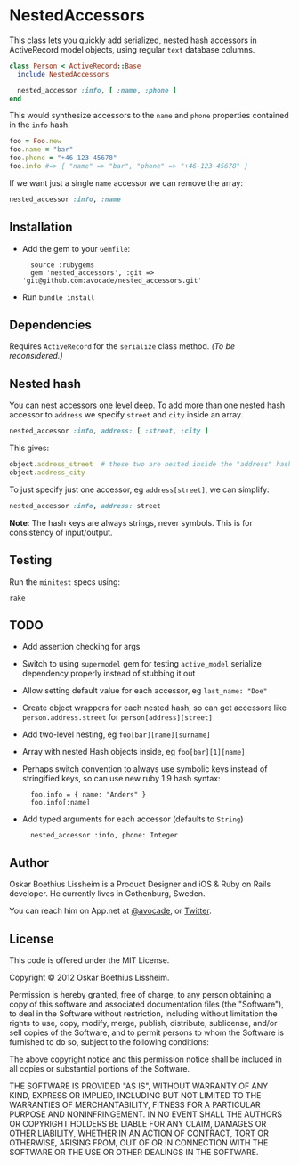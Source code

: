 NestedAccessors
==============

This class lets you quickly add serialized, nested hash accessors in ActiveRecord
model objects, using regular `text` database columns.

```ruby
class Person < ActiveRecord::Base
  include NestedAccessors

  nested_accessor :info, [ :name, :phone ]
end
```

This would synthesize accessors to the `name` and `phone` properties contained
in the `info` hash.

```ruby
foo = Foo.new
foo.name = "bar"
foo.phone = "+46-123-45678"
foo.info #=> { "name" => "bar", "phone" => "+46-123-45678" }
```

If we want just a single `name` accessor we can remove the array:

```ruby
nested_accessor :info, :name
```


Installation
------------

- Add the gem to your `Gemfile`:

        source :rubygems
        gem 'nested_accessors', :git => 'git@github.com:avocade/nested_accessors.git'

- Run `bundle install`


Dependencies
------------

Requires `ActiveRecord` for the `serialize` class method. _(To be
reconsidered.)_


Nested hash
------------

You can nest accessors one level deep. To add more than one
nested hash accessor to `address` we specify `street` and `city`
inside an array.

```ruby
nested_accessor :info, address: [ :street, :city ]
```

This gives:

```ruby
object.address_street  # these two are nested inside the "address" hash
object.address_city
```

To just specify just one accessor, eg `address[street]`, we can simplify:

```ruby
nested_accessor :info, address: street
```

**Note**: The hash keys are always strings, never symbols. This is for
consistency of input/output.


Testing
-------

Run the `minitest` specs using:

    rake


TODO
-----

- Add assertion checking for args
- Switch to using `supermodel` gem for testing `active_model` serialize
  dependency properly instead of stubbing it out
- Allow setting default value for each accessor, eg `last_name: "Doe"`
- Create object wrappers for each nested hash, so can get accessors like `person.address.street` for `person[address][street]`
- Add two-level nesting, eg `foo[bar][name][surname]`
- Array with nested Hash objects inside, eg `foo[bar][1][name]`
- Perhaps switch convention to always use symbolic keys instead of
stringified keys, so can use new ruby 1.9 hash syntax:

        foo.info = { name: "Anders" }
        foo.info[:name]

- Add typed arguments for each accessor (defaults to `String`)

        nested_accessor :info, phone: Integer

Author
------

Oskar Boethius Lissheim is a Product Designer and iOS &amp; Ruby on Rails developer. He currently lives in Gothenburg, Sweden.

You can reach him on App.net at
[@avocade](http://alpha.app.net/avocade), or
[Twitter](http://twitter.com/avocade).


License
-------

This code is offered under the MIT License.

Copyright &copy; 2012 Oskar Boethius Lissheim.

Permission is hereby granted, free of charge, to any person obtaining a
copy of this software and associated documentation files (the
"Software"), to deal in the Software without restriction, including
without limitation the rights to use, copy, modify, merge, publish,
distribute, sublicense, and/or sell copies of the Software, and to
permit persons to whom the Software is furnished to do so, subject to
the following conditions:

The above copyright notice and this permission notice shall be included
in all copies or substantial portions of the Software.

THE SOFTWARE IS PROVIDED "AS IS", WITHOUT WARRANTY OF ANY KIND, EXPRESS
OR IMPLIED, INCLUDING BUT NOT LIMITED TO THE WARRANTIES OF
MERCHANTABILITY, FITNESS FOR A PARTICULAR PURPOSE AND NONINFRINGEMENT.
IN NO EVENT SHALL THE AUTHORS OR COPYRIGHT HOLDERS BE LIABLE FOR ANY
CLAIM, DAMAGES OR OTHER LIABILITY, WHETHER IN AN ACTION OF CONTRACT,
TORT OR OTHERWISE, ARISING FROM, OUT OF OR IN CONNECTION WITH THE
SOFTWARE OR THE USE OR OTHER DEALINGS IN THE SOFTWARE.
